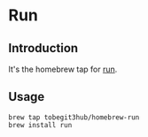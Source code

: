 # Run

## Introduction

It's the homebrew tap for [run](https://github.com/runscripts/run).

## Usage

```
brew tap tobegit3hub/homebrew-run
brew install run
```